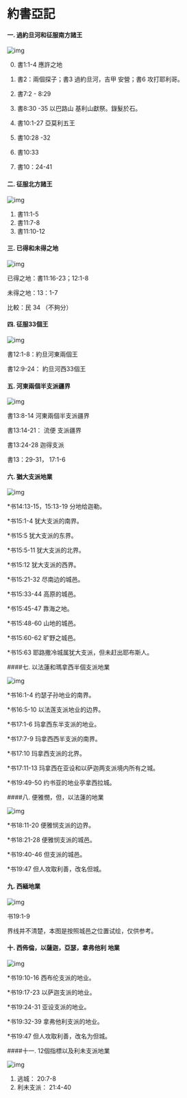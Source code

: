 # 約書亞記

#### 一. 過約旦河和征服南方諸王

![img](1.jpg)

0. 書1:1-4 應許之地

1. 書2：兩個探子；書3 過約旦河，吉甲 安營；書6 攻打耶利哥。
2. 書7:2 - 8:29 
3. 書8:30 -35 以巴路山 基利山獻祭。錄髮於石。
4. 書10:1-27 亞莫利五王
5. 書10:28 -32 
6. 書10:33
7. 書10：24-41



#### 二. 征服北方諸王

![img](2)

1. 書11:1-5
2. 書11:7-8
3. 書11:10-12

#### 三. 已得和未得之地

![img](3.jpg)

已得之地：書11:16-23；12:1-8

未得之地：13：1-7

比較：民 34 （不夠分）

#### 四. 征服33個王

![img](031.jpg)

書12:1-8：約旦河東兩個王

書12:9-24： 約旦河西33個王

#### 五. 河東兩個半支派疆界

![img](032.jpg)



書13:8-14 河東兩個半支派疆界

書13:14-21： 流便 支派疆界

書13:24-28  迦得支派

書13：29-31， 17:1-6

#### 六. 猶大支派地業

![img](033.jpg)

*书14:13-15，15:13-19 分地给迦勒。

*书15:1-4 犹大支派的南界。

*书15:5 犹大支派的东界。

*书15:5-11 犹大支派的北界。

*书15:12 犹大支派的西界。

*书15:21-32 尽南边的城邑。

*书15:33-44 高原的城邑。

*书15:45-47 靠海之地。

*书15:48-60 山地的城邑。

*书15:60-62 旷野之城邑。

*书15:63 耶路撒冷城属犹大支派，但未赶出耶布斯人。

####七. 以法蓮和瑪拿西半個支派地業

![img](034.jpg)

*书16:1-4 约瑟子孙地业的南界。

*书16:5-10 以法莲支派地业的边界。

*书17:1-6 玛拿西东半支派的地业。

*书17:7-9 玛拿西西半支派的南界。

*书17:10 玛拿西支派的北界。

*书17:11-13 玛拿西在亚设和以萨迦两支派境内所有之城。

*书19:49-50 约书亚的地业亭拿西拉城。

####八. 便雅憫，但，以法蓮的地業

![img](035.jpg)

*书18:11-20 便雅悯支派的边界。

*书18:21-28 便雅悯支派的城邑。

*书19:40-46 但支派的城邑。

*书19:47 但人攻取利善，改名但城。

#### 九. 西緬地業

![img](036.jpg)

书19:1-9 

界线并不清楚，本图是按照城邑之位置试绘，仅供参考。

#### 十. 西佈倫，以薩迦，亞瑟，拿弗他利 地業

![img](037.jpg)

*书19:10-16 西布伦支派的地业。

*书19:17-23 以萨迦支派的地业。

*书19:24-31 亚设支派的地业。

*书19:32-39 拿弗他利支派的地业。

*书19:47 但人攻取利善，改名为但城。

####十一. 12個指標以及利未支派地業

![img](038.jpg)

1. 逃城： 20:7-8
2. 利未支派： 21:4-40

